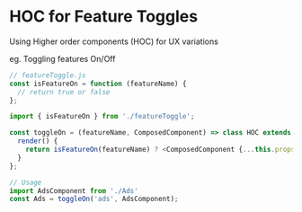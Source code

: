 # HOC for Feature Toggles
Using Higher order components (HOC) for UX variations

eg. Toggling features On/Off

```javascript
// featureToggle.js
const isFeatureOn = function (featureName) {
  // return true or false
};

import { isFeatureOn } from './featureToggle';

const toggleOn = (featureName, ComposedComponent) => class HOC extends Component {
  render() {
    return isFeatureOn(featureName) ? <ComposedComponent {...this.props} /> : null;
  }
};

// Usage
import AdsComponent from './Ads'
const Ads = toggleOn('ads', AdsComponent);
```

